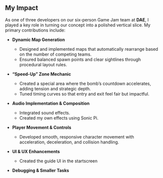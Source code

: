 ## My Impact

As one of three developers on our six-person Game Jam team at **DAE**, I played a key role in turning our concept into a polished vertical slice. My primary contributions include:

- **Dynamic Map Generation**  
  - Designed and implemented maps that automatically rearrange based on the number of competing teams.  
  - Ensured balanced spawn points and clear sightlines through procedural layout rules.

- **“Speed-Up” Zone Mechanic**  
  - Created a special area where the bomb’s countdown accelerates, adding tension and strategic depth.  
  - Tuned timing curves so that entry and exit feel fair but impactful.

- **Audio Implementation & Composition**  
  - Integrated sound effects.  
  - Created my own effects using Sonic Pi.

- **Player Movement & Controls**  
  - Developed smooth, responsive character movement with acceleration, deceleration, and collision handling.  

- **UI & UX Enhancements**  
  - Created the guide UI in the startscreen

- **Debugging & Smaller Tasks** 
